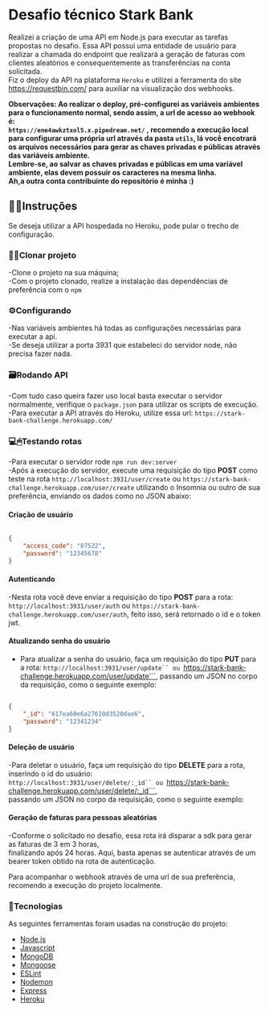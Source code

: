 # Desafio técnico Stark Bank

Realizei a criação de uma API em Node.js para executar as tarefas propostas no desafio. Essa API possui uma entidade de usuário para <br> 
realizar a chamada do endpoint que realizará a geração de faturas com clientes aleatórios e consequentemente as transferências na conta solicitada. <br>
Fiz o deploy da API na plataforma ```Heroku``` e utilizei a ferramenta do site https://requestbin.com/ para auxiliar na visualização dos webhooks. <br>

**Observações:
Ao realizar o deploy, pré-configurei as variáveis ambientes para o funcionamento normal, sendo assim, a url de acesso ao webhook é: <br> ```https://ene4awkztxol5.x.pipedream.net/``` , recomendo a execução local para configurar uma própria url através da pasta ```utils```, 
lá você encotrará os arquivos necessários para gerar as chaves privadas e públicas através das variáveis ambiente. <br>
Lembre-se, ao salvar as chaves privadas e públicas em uma variável ambiente, elas devem possuir os caracteres na mesma linha.
<br>
Ah,a outra conta contribuinte do repositório é minha :)**


## 👨‍🏫Instruções
Se deseja utilizar a API hospedada no Heroku, pode pular o trecho de configuração.<br>

### 👨‍💻Clonar projeto

-Clone o projeto na sua máquina; <br>
-Com o projeto clonado, realize a instalação das dependências de preferência com o ```npm```<br>

### ⚙Configurando 

-Nas variáveis ambientes há todas as configurações necessárias para executar a api.<br>
-Se deseja utilizar a porta 3931 que estabeleci do servidor node, não precisa fazer nada.<br>

### 🗃Rodando API

-Com tudo caso queira fazer uso local basta executar o servidor normalmente, verifique o ```package.json``` para utilizar os scripts de execução. <br>
-Para executar a API através do Heroku, utilize essa url: ```https://stark-bank-challenge.herokuapp.com/``` <br>

### 💻🖱Testando rotas
-Para executar o servidor rode ```npm run dev:server```<br>
-Após a execução do servidor, execute uma requisição do tipo **POST** como teste na rota ```http://localhost:3931/user/create``` ou 
```https://stark-bank-challenge.herokuapp.com/user/create``` utilizando o Insomnia ou outro de sua preferência, enviando os dados como no JSON abaixo:<br>

#### Criação de usuário

```JSON

{
	"access_code": "87522",
	"password": "12345678"
}

```


#### Autenticando
-Nesta rota você deve enviar a requisição do tipo **POST** para a rota: <br>
```http://localhost:3931/user/auth``` ou ```https://stark-bank-challenge.herokuapp.com/user/auth```, feito isso, será retornado o id e o token jwt.<br>

#### Atualizando senha do usuário

- Para atualizar a senha do usuário, faça um requisição do tipo **PUT** para a rota: ```http://localhost:3931/user/update`` ou ```https://stark-bank-challenge.herokuapp.com/user/update```, passando um JSON no corpo da requisição, como o seguinte exemplo: 


```JSON

{
	"_id": "617ea60e6a27610d3520dae6",
	"password": "12341234"
}

```

#### Deleção de usuário
-Para deletar o usuário, faça um requisição do tipo **DELETE** para a rota, inserindo o id do usuário: <br>
```http://localhost:3931/user/delete/:_id`` ou ```https://stark-bank-challenge.herokuapp.com/user/delete/:_id```, <br>
passando um JSON no corpo da requisição, como o seguinte exemplo: 

#### Geração de faturas para pessoas aleatórias
-Conforme o solicitado no desafio, essa rota irá disparar a sdk para gerar as faturas de 3 em 3 horas, <br>
finalizando após 24 horas. Aqui, basta apenas se autenticar através de um bearer token obtido na rota de autenticação.<br>

Para acompanhar o webhook através de uma url de sua preferência, recomendo a execução do projeto localmente. <br>



### 🔗Tecnologias

As seguintes ferramentas foram usadas na construção do projeto:<br>

- [Node.js](https://nodejs.org/en/)
- [Javascript](https://www.javascript.com/)
- [MongoDB](https://www.mongodb.com/pt-br)
- [Mongoose](https://mongoosejs.com/)
- [ESLint](https://eslint.org/)
- [Nodemon](https://nodemon.io/)
- [Express](https://expressjs.com/pt-br/)
- [Heroku](https://www.heroku.com/)

